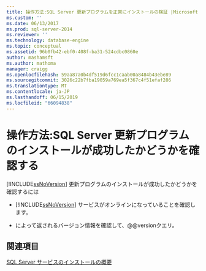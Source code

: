 ```yaml
---
title: 操作方法:SQL Server 更新プログラムを正常にインストールの検証 |Microsoft Docs
ms.custom: ''
ms.date: 06/13/2017
ms.prod: sql-server-2014
ms.reviewer: ''
ms.technology: database-engine
ms.topic: conceptual
ms.assetid: 96b0fb42-ebf0-408f-ba31-524cdbc0860e
author: mashamsft
ms.author: mathoma
manager: craigg
ms.openlocfilehash: 59aa87a0b4df519d6fcc1caab00a8484b43ebe89
ms.sourcegitcommit: 3026c22b7fba19059a769ea5f367c4f51efaf286
ms.translationtype: MT
ms.contentlocale: ja-JP
ms.lasthandoff: 06/15/2019
ms.locfileid: "66094838"
---
```

# <a name="how-to-validate-successful-installation-of-a-sql-server-update"></a>操作方法:SQL Server 更新プログラムのインストールが成功したかどうかを確認する
  [!INCLUDE[ssNoVersion](../../includes/ssnoversion-md.md)] 更新プログラムのインストールが成功したかどうかを確認するには  
  
-   [!INCLUDE[ssNoVersion](../../includes/ssnoversion-md.md)] サービスがオンラインになっていることを確認します。  
  
-   によって返されるバージョン情報を確認して、@@versionクエリ。  
  
## <a name="see-also"></a>関連項目  
 [SQL Server サービスのインストールの概要](../../../2014/sql-server/install/overview-of-sql-server-servicing-installation.md)  
  
  
